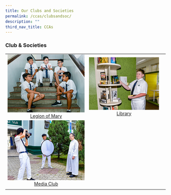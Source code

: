```yaml
---
title: Our Clubs and Societies
permalink: /ccas/clubsandsoc/
description: ""
third_nav_title: CCAs
---
```

###  **Club &amp; Societies**

|  |  |  |
|:---:|:---:|:---:|
|<a href="/cca/Clubs-and-Societies/legion-of-mary/"><img style="width:400px; aspect-ratio: 4/3" src="/images/2022_Migration/legion%20of%20mary.jpg"></a>[Legion of Mary](/cca/Clubs-and-Societies/legion-of-mary/) | <a href="/cca/Clubs-and-Societies/library/"><img style="width:400px; aspect-ratio: 4/3" src="/images/2022_Migration/Library.jpg"></a>[Library](/cca/Clubs-and-Societies/library/) | 
<a href="/cca/Clubs-and-Societies/media-club/"><img style="width:400px; aspect-ratio: 4/34/3" src="/images/2022_Migration/media%20and%20design.jpg">Media Club</a> |
||||